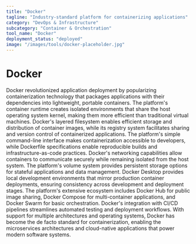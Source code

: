 ```yaml
---
title: "Docker"
tagline: "Industry-standard platform for containerizing applications"
category: "DevOps & Infrastructure"
subcategory: "Container & Orchestration"
tool_name: "Docker"
deployment_status: "deployed"
image: "/images/tools/docker-placeholder.jpg"
---
```


# Docker

Docker revolutionized application deployment by popularizing containerization technology that packages applications with their dependencies into lightweight, portable containers. The platform's container runtime creates isolated environments that share the host operating system kernel, making them more efficient than traditional virtual machines. Docker's layered filesystem enables efficient storage and distribution of container images, while its registry system facilitates sharing and version control of containerized applications. The platform's simple command-line interface makes containerization accessible to developers, while Dockerfile specifications enable reproducible builds and infrastructure-as-code practices. Docker's networking capabilities allow containers to communicate securely while remaining isolated from the host system. The platform's volume system provides persistent storage options for stateful applications and data management. Docker Desktop provides local development environments that mirror production container deployments, ensuring consistency across development and deployment stages. The platform's extensive ecosystem includes Docker Hub for public image sharing, Docker Compose for multi-container applications, and Docker Swarm for basic orchestration. Docker's integration with CI/CD pipelines streamlines automated testing and deployment workflows. With support for multiple architectures and operating systems, Docker has become the de facto standard for containerization, enabling the microservices architectures and cloud-native applications that power modern software systems.
